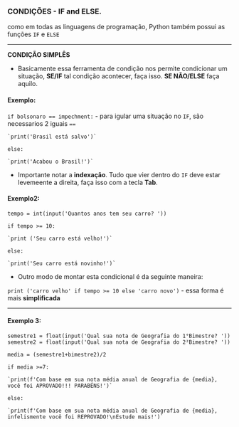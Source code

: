 ### CONDIÇÕES - IF and ELSE.
como em todas as linguagens de programação, Python também possui as funções `IF` e `ELSE`

---

**CONDIÇÃO SIMPLÊS**

* Basicamente essa ferramenta de condição nos permite condicionar um situação, **SE/IF** tal condição acontecer, faça isso. **SE NÃO/ELSE** faça aquilo.

#### Exemplo:
`if bolsonaro == impechment:` - para igular uma situação no `IF`, são necessarios 2 iguais `==`

    `print('Brasil está salvo')`
    
`else:`

    `print('Acabou o Brasil!')`

* Importante notar a **indexação**. Tudo que vier dentro do `IF` deve estar levemeente a direita, faça isso com a tecla **Tab**.
#### Exemplo2:
`tempo = int(input('Quantos anos tem seu carro? '))`

`if tempo >= 10:`

    `print ('Seu carro está velho!')`
      
`else:`

    `print('Seu carro está novinho!')`
    
 * Outro modo de montar esta condicional é da seguinte maneira:

`print ('carro velho' if tempo >= 10 else 'carro novo')` - essa forma é mais **simplificada**

---

#### Exemplo 3:

`semestre1 = float(input('Qual sua nota de Geografia do 1°Bimestre? '))`
`semestre2 = float(input('Qual sua nota de Geografia do 2²Bimestre? '))`

`media = (semestre1+bimestre2)/2`

`if media >=7:`

    `print(f'Com base em sua nota média anual de Geografia de {media}, você foi APROVADO!!! PARABÉNS!')`
    
`else:`

    `print(f'Com base em sua nota média anual de Geografia de {media}, infelismente você foi REPROVADO!\nEstude mais!')`
